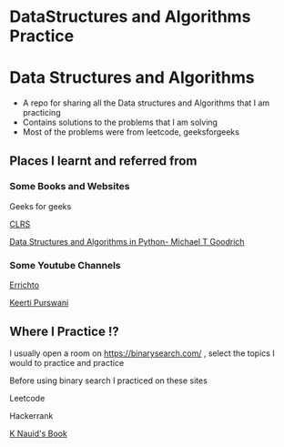 # DataStructures and Algorithms Practice

# Data Structures and Algorithms

- A repo for sharing all the Data structures and Algorithms that I am practicing
- Contains solutions to the problems that I am solving
- Most of the problems were from leetcode, geeksforgeeks

## Places I learnt and referred from

### Some Books and Websites

Geeks for geeks

[CLRS](https://edutechlearners.com/download/Introduction_to_algorithms-3rd%20Edition.pdf)

[Data Structures and Algorithms in Python- Michael T Goodrich](https://github.com/manishbisht/Competitive-Programming/blob/master/Resources/books/Michael%20T.%20Goodrich%2C%20Roberto%20Tamassia%2C%20Michael%20H.%20Goldwasser-Data%20Structures%20and%20Algorithms%20in%20Python-Wiley%20(2013).pdf)

### Some Youtube Channels

[Errichto](https://www.youtube.com/c/Errichto)

[Keerti Purswani](https://www.youtube.com/channel/UCqPw78XvJUKtGiq3TzAcwJQ)





## Where I Practice !?

I usually open a room on https://binarysearch.com/ , select the topics I would to practice and practice

Before using binary search I practiced on these sites

Leetcode

Hackerrank

[K Nauid's Book](https://knaidu.gitbooks.io/problem-solving/content/)